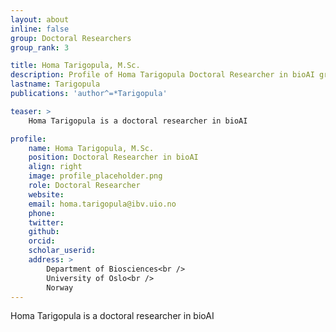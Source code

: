 ```yaml
---
layout: about
inline: false
group: Doctoral Researchers
group_rank: 3

title: Homa Tarigopula, M.Sc.
description: Profile of Homa Tarigopula Doctoral Researcher in bioAI group.
lastname: Tarigopula
publications: 'author^=*Tarigopula'

teaser: >
    Homa Tarigopula is a doctoral researcher in bioAI

profile:
    name: Homa Tarigopula, M.Sc.
    position: Doctoral Researcher in bioAI  
    align: right
    image: profile_placeholder.png
    role: Doctoral Researcher
    website: 
    email: homa.tarigopula@ibv.uio.no
    phone: 
    twitter: 
    github:
    orcid:
    scholar_userid:
    address: >
        Department of Biosciences<br />
        University of Oslo<br />   
        Norway
---
```


Homa Tarigopula is a doctoral researcher in bioAI
